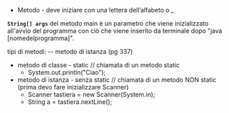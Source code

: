 - Metodo - deve iniziare con una lettera dell’alfabeto o _

**`String[] args`** del metodo main è un parametro che viene inizializzato all'avvio del programma con ciò che viene inserito da terminale dopo "java [nomedelprogramma]".

tipi di metodi:     -- metodo di istanza (pg 337)
 - metodo di classe - static // chiamata di un metodo static
     - System.out.println("Ciao");
 - metodo di istanza - senza static // chiamata di un metodo NON static (prima devo fare inizializzare Scanner)
     - Scanner tastiera = new Scanner(System.in);
     - String a = tastiera.nextLine();